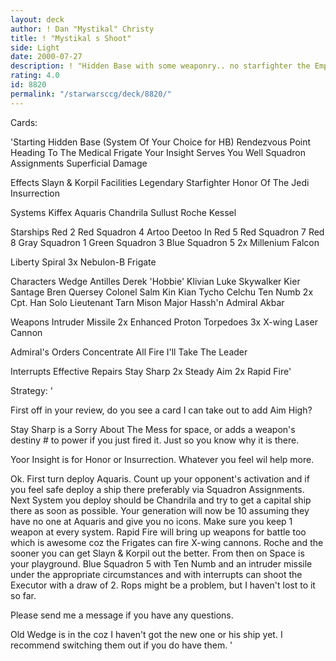 ```yaml
---
layout: deck
author: ! Dan "Mystikal" Christy
title: ! "Mystikal s Shoot"
side: Light
date: 2000-07-27
description: ! "Hidden Base with some weaponry.. no starfighter the Empire has stands a chance..."
rating: 4.0
id: 8820
permalink: "/starwarsccg/deck/8820/"
---
```

Cards: 

'Starting
Hidden Base
(System Of Your Choice for HB)
Rendezvous Point
Heading To The Medical Frigate
Your Insight Serves You Well
Squadron Assignments
Superficial Damage

Effects
Slayn & Korpil Facilities
Legendary Starfighter
Honor Of The Jedi
Insurrection

Systems
Kiffex
Aquaris
Chandrila
Sullust
Roche
Kessel

Starships
Red 2
Red Squadron 4
Artoo Deetoo In Red 5
Red Squadron 7
Red 8
Gray Squadron 1
Green Squadron 3
Blue Squadron 5
2x Millenium Falcon

Liberty
Spiral
3x Nebulon-B Frigate

Characters
Wedge Antilles
Derek 'Hobbie' Klivian
Luke Skywalker
Kier Santage
Bren Quersey
Colonel Salm
Kin Kian
Tycho Celchu
Ten Numb
2x Cpt. Han Solo
Lieutenant Tarn Mison
Major Hassh'n
Admiral Akbar

Weapons
Intruder Missile
2x Enhanced Proton Torpedoes
3x X-wing Laser Cannon

Admiral's Orders
Concentrate All Fire
I'll Take The Leader

Interrupts
Effective Repairs
Stay Sharp
2x Steady Aim
2x Rapid Fire'

Strategy: '

First off in your review, do you see a card I can take out to add Aim High?

Stay Sharp is a Sorry About The Mess for space, or adds a weapon's destiny # to power if you just fired it. Just so you know why it is there.

Yoor Insight is for Honor or Insurrection. Whatever you feel wil help more.

Ok. First turn deploy Aquaris. Count up your opponent's activation and if you feel safe deploy a ship there preferably via Squadron Assignments. Next System you deploy should be Chandrila and try to get a capital ship there as soon as possible.
Your generation will now be 10 assuming they have no one at Aquaris and give you no icons. Make sure you keep 1 weapon at every system. Rapid Fire will bring up weapons for battle too which is awesome coz the Frigates can fire X-wing cannons. Roche and the sooner you can get Slayn & Korpil out the better. From then on Space is your playground. Blue Squadron 5 with Ten Numb and an intruder missile under the appropriate circumstances and with interrupts can shoot the Executor with a draw of 2. Rops might be a problem, but I haven't lost to it so far.

Please send me a message if you have any questions.

Old Wedge is in the coz I haven't got the new one or his ship yet. I recommend switching them out if you do have them.
'
